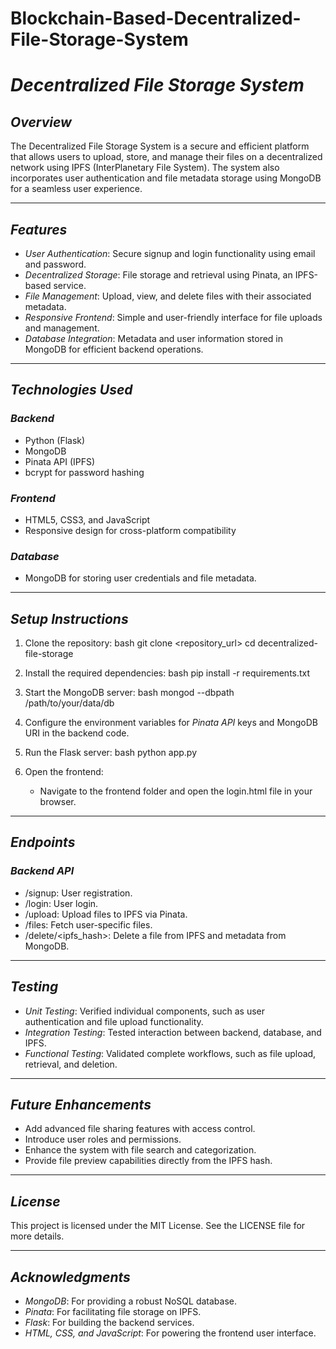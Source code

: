 # Blockchain-Based-Decentralized-File-Storage-System

# *Decentralized File Storage System*

## *Overview*
The Decentralized File Storage System is a secure and efficient platform that allows users to upload, store, and manage their files on a decentralized network using IPFS (InterPlanetary File System). The system also incorporates user authentication and file metadata storage using MongoDB for a seamless user experience.

---

## *Features*
- *User Authentication*: Secure signup and login functionality using email and password.
- *Decentralized Storage*: File storage and retrieval using Pinata, an IPFS-based service.
- *File Management*: Upload, view, and delete files with their associated metadata.
- *Responsive Frontend*: Simple and user-friendly interface for file uploads and management.
- *Database Integration*: Metadata and user information stored in MongoDB for efficient backend operations.

---

## *Technologies Used*
### *Backend*
- Python (Flask)
- MongoDB
- Pinata API (IPFS)
- bcrypt for password hashing

### *Frontend*
- HTML5, CSS3, and JavaScript
- Responsive design for cross-platform compatibility

### *Database*
- MongoDB for storing user credentials and file metadata.

---

## *Setup Instructions*
1. Clone the repository:
   bash
   git clone <repository_url>
   cd decentralized-file-storage
   

2. Install the required dependencies:
   bash
   pip install -r requirements.txt
   

3. Start the MongoDB server:
   bash
   mongod --dbpath /path/to/your/data/db
   

4. Configure the environment variables for *Pinata API* keys and MongoDB URI in the backend code.

5. Run the Flask server:
   bash
   python app.py
   

6. Open the frontend:
   - Navigate to the frontend folder and open the login.html file in your browser.

---

## *Endpoints*
### *Backend API*
- /signup: User registration.
- /login: User login.
- /upload: Upload files to IPFS via Pinata.
- /files: Fetch user-specific files.
- /delete/<ipfs_hash>: Delete a file from IPFS and metadata from MongoDB.

---

## *Testing*
- *Unit Testing*: Verified individual components, such as user authentication and file upload functionality.
- *Integration Testing*: Tested interaction between backend, database, and IPFS.
- *Functional Testing*: Validated complete workflows, such as file upload, retrieval, and deletion.

---

## *Future Enhancements*
- Add advanced file sharing features with access control.
- Introduce user roles and permissions.
- Enhance the system with file search and categorization.
- Provide file preview capabilities directly from the IPFS hash.

---

## *License*
This project is licensed under the MIT License. See the LICENSE file for more details.

---

## *Acknowledgments*
- *MongoDB*: For providing a robust NoSQL database.
- *Pinata*: For facilitating file storage on IPFS.
- *Flask*: For building the backend services.
- *HTML, CSS, and JavaScript*: For powering the frontend user interface.
